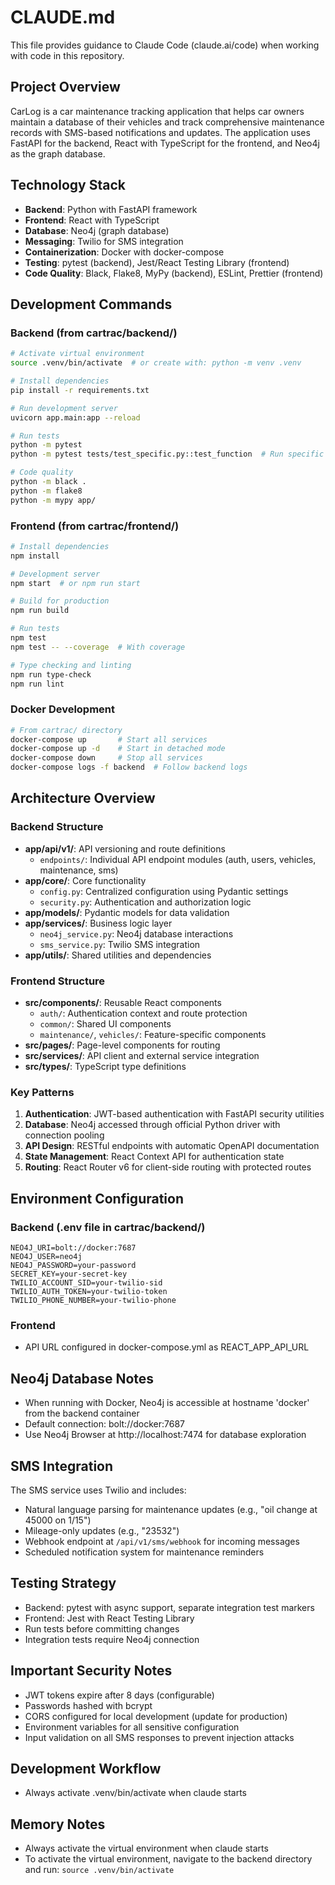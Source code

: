 # CLAUDE.md

This file provides guidance to Claude Code (claude.ai/code) when working with code in this repository.

## Project Overview

CarLog is a car maintenance tracking application that helps car owners maintain a database of their vehicles and track comprehensive maintenance records with SMS-based notifications and updates. The application uses FastAPI for the backend, React with TypeScript for the frontend, and Neo4j as the graph database.

## Technology Stack

- **Backend**: Python with FastAPI framework
- **Frontend**: React with TypeScript
- **Database**: Neo4j (graph database)
- **Messaging**: Twilio for SMS integration
- **Containerization**: Docker with docker-compose
- **Testing**: pytest (backend), Jest/React Testing Library (frontend)
- **Code Quality**: Black, Flake8, MyPy (backend), ESLint, Prettier (frontend)

## Development Commands

### Backend (from cartrac/backend/)
```bash
# Activate virtual environment
source .venv/bin/activate  # or create with: python -m venv .venv

# Install dependencies
pip install -r requirements.txt

# Run development server
uvicorn app.main:app --reload

# Run tests
python -m pytest
python -m pytest tests/test_specific.py::test_function  # Run specific test

# Code quality
python -m black .
python -m flake8
python -m mypy app/
```

### Frontend (from cartrac/frontend/)
```bash
# Install dependencies
npm install

# Development server
npm start  # or npm run start

# Build for production
npm run build

# Run tests
npm test
npm test -- --coverage  # With coverage

# Type checking and linting
npm run type-check
npm run lint
```

### Docker Development
```bash
# From cartrac/ directory
docker-compose up       # Start all services
docker-compose up -d    # Start in detached mode
docker-compose down     # Stop all services
docker-compose logs -f backend  # Follow backend logs
```

## Architecture Overview

### Backend Structure
- **app/api/v1/**: API versioning and route definitions
  - `endpoints/`: Individual API endpoint modules (auth, users, vehicles, maintenance, sms)
- **app/core/**: Core functionality
  - `config.py`: Centralized configuration using Pydantic settings
  - `security.py`: Authentication and authorization logic
- **app/models/**: Pydantic models for data validation
- **app/services/**: Business logic layer
  - `neo4j_service.py`: Neo4j database interactions
  - `sms_service.py`: Twilio SMS integration
- **app/utils/**: Shared utilities and dependencies

### Frontend Structure
- **src/components/**: Reusable React components
  - `auth/`: Authentication context and route protection
  - `common/`: Shared UI components
  - `maintenance/`, `vehicles/`: Feature-specific components
- **src/pages/**: Page-level components for routing
- **src/services/**: API client and external service integration
- **src/types/**: TypeScript type definitions

### Key Patterns
1. **Authentication**: JWT-based authentication with FastAPI security utilities
2. **Database**: Neo4j accessed through official Python driver with connection pooling
3. **API Design**: RESTful endpoints with automatic OpenAPI documentation
4. **State Management**: React Context API for authentication state
5. **Routing**: React Router v6 for client-side routing with protected routes

## Environment Configuration

### Backend (.env file in cartrac/backend/)
```
NEO4J_URI=bolt://docker:7687
NEO4J_USER=neo4j
NEO4J_PASSWORD=your-password
SECRET_KEY=your-secret-key
TWILIO_ACCOUNT_SID=your-twilio-sid
TWILIO_AUTH_TOKEN=your-twilio-token
TWILIO_PHONE_NUMBER=your-twilio-phone
```

### Frontend
- API URL configured in docker-compose.yml as REACT_APP_API_URL

## Neo4j Database Notes

- When running with Docker, Neo4j is accessible at hostname 'docker' from the backend container
- Default connection: bolt://docker:7687
- Use Neo4j Browser at http://localhost:7474 for database exploration

## SMS Integration

The SMS service uses Twilio and includes:
- Natural language parsing for maintenance updates (e.g., "oil change at 45000 on 1/15")
- Mileage-only updates (e.g., "23532")
- Webhook endpoint at `/api/v1/sms/webhook` for incoming messages
- Scheduled notification system for maintenance reminders

## Testing Strategy

- Backend: pytest with async support, separate integration test markers
- Frontend: Jest with React Testing Library
- Run tests before committing changes
- Integration tests require Neo4j connection

## Important Security Notes

- JWT tokens expire after 8 days (configurable)
- Passwords hashed with bcrypt
- CORS configured for local development (update for production)
- Environment variables for all sensitive configuration
- Input validation on all SMS responses to prevent injection attacks

## Development Workflow

- Always activate .venv/bin/activate when claude starts

## Memory Notes

- Always activate the virtual environment when claude starts
- To activate the virtual environment, navigate to the backend directory and run: `source .venv/bin/activate`